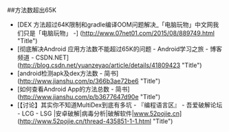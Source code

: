 
##方法数超出65K


* [DEX 方法超过64K限制和gradle编译OOM问题解决_「电脑玩物」中文网我们只是「电脑玩物」 -] (http://www.07net01.com/2015/08/889749.html  "Title")
* [彻底解决Android 应用方法数不能超过65K的问题 - Android学习之旅 - 博客频道 - CSDN.NET] (http://blog.csdn.net/yuanzeyao/article/details/41809423  "Title")
* [android检测apk及dex方法数 - 简书] (http://www.jianshu.com/p/366b3ae72be6  "Title")
* [如何查看Android App的方法总数 - 简书] (http://www.jianshu.com/p/b3677647d90e  "Title")
* [【讨论】其实你不知道MultiDex到底有多坑 - 『编程语言区』 - 吾爱破解论坛 - LCG - LSG |安卓破解|病毒分析|破解软件|www.52pojie.cn] (http://www.52pojie.cn/thread-435851-1-1.html  "Title")

